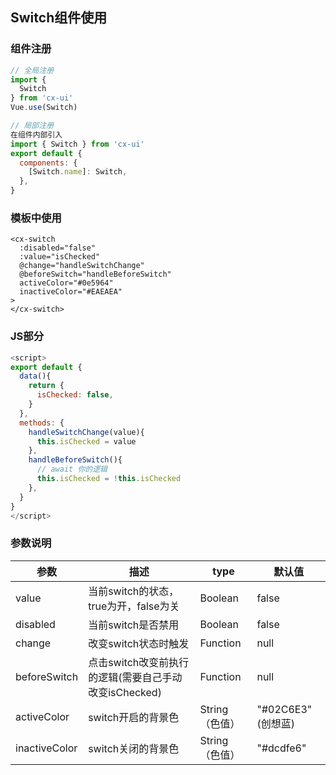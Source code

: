 ## Switch组件使用

### 组件注册

```javascript
// 全局注册
import {
  Switch
} from 'cx-ui'
Vue.use(Switch)

// 局部注册
在组件内部引入
import { Switch } from 'cx-ui'
export default {
  components: {
    [Switch.name]: Switch,
  },
}
```

### 模板中使用

```vue
<cx-switch 
  :disabled="false"
  :value="isChecked" 
  @change="handleSwitchChange"
  @beforeSwitch="handleBeforeSwitch"
  activeColor="#0e5964"
  inactiveColor="#EAEAEA"
>
</cx-switch>

```

### JS部分

```javascript
<script>
export default {
  data(){
    return {
      isChecked: false,
    }
  },
  methods: {
    handleSwitchChange(value){
      this.isChecked = value
    },
    handleBeforeSwitch(){
      // await 你的逻辑
      this.isChecked = !this.isChecked
    },
  }
}
</script>
```



### 参数说明

| 参数          | 描述                                                  | type           | 默认值             |
| ------------- | ----------------------------------------------------- | -------------- | ------------------ |
| value         | 当前switch的状态，true为开，false为关                 | Boolean        | false              |
| disabled      | 当前switch是否禁用                                    | Boolean        | false              |
| change        | 改变switch状态时触发                                  | Function       | null               |
| beforeSwitch  | 点击switch改变前执行的逻辑(需要自己手动改变isChecked) | Function       | null               |
| activeColor   | switch开启的背景色                                    | String（色值） | "\#02C6E3"(创想蓝) |
| inactiveColor | switch关闭的背景色                                    | String（色值） | "\#dcdfe6"         |

